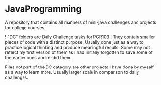 # JavaProgramming
A repository that contains all manners of mini-java challenges and projects for college courses

! "DC" folders are Daily Challenge tasks for PGR103 !
They contain smaller pieces of code with a distinct purpose. Usually done just as a way to practice logical thinking and produce meaningful results.
Some may not reflect my first version of them as I had initially forgotten to save some of the earlier ones and re-did them.

Files not part of the DC category are other projects I have done by myself as a way to learn more.
Usually larger scale in comparison to daily challenges.

